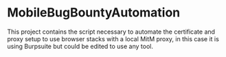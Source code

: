 # MobileBugBountyAutomation
This project contains the script necessary to automate the certificate and proxy setup to use browser stacks with a local MitM proxy, in this case it is using Burpsuite but could be edited to use any tool.
